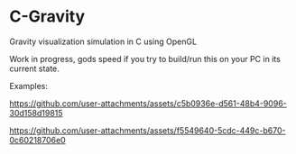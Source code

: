 # C-Gravity
Gravity visualization simulation in C using OpenGL

Work in progress, gods speed if you try to build/run this on your PC in its current state.

Examples: 

https://github.com/user-attachments/assets/c5b0936e-d561-48b4-9096-30d158d19815


https://github.com/user-attachments/assets/f5549640-5cdc-449c-b670-0c60218706e0

